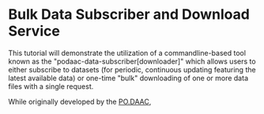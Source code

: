 # Bulk Data Subscriber and Download Service

This tutorial will demonstrate the utilization of a commandline-based tool known as the "podaac-data-subscriber[downloader]" which allows users to either subscribe to datasets (for periodic, continuous updating featuring the latest available data) or one-time "bulk" downloading of one or more data files with a single request.  

While originally developed by the [PO.DAAC](https://podaac.jpl.nasa.gov/), 
